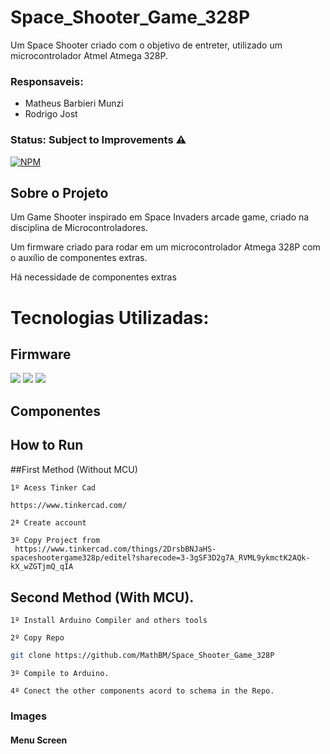 # Space_Shooter_Game_328P

Um Space Shooter criado com o objetivo de entreter, utilizado um microcontrolador Atmel Atmega 328P.

### Responsaveis:
<ul>
  <li> Matheus Barbieri Munzi </li>
  <li> Rodrigo Jost </li>
</ul>

### Status: Subject to Improvements ⚠️ 

[![NPM](https://img.shields.io/npm/l/react)](https://github.com/MathBM/App.ManagerStock/blob/master/LICENSE)

## Sobre o Projeto
Um Game Shooter inspirado em Space Invaders arcade game, criado na disciplina de Microcontroladores.

Um firmware criado para rodar em um microcontrolador Atmega 328P com o auxílio de componentes extras.

Há necessidade de componentes extras

# Tecnologias Utilizadas:

## Firmware
  <div>
    <img src="https://img.shields.io/badge/c-%2300599C.svg?style=for-the-badge&logo=c&logoColor=white">
    <img src="https://img.shields.io/badge/c++-%2300599C.svg?style=for-the-badge&logo=c%2B%2B&logoColor=white">
    <img src="https://img.shields.io/badge/-Arduino-00979D?style=for-the-badge&logo=Arduino&logoColor=white">
  </div>

## Componentes
  <div>
    
  </div>
  
## How to Run

  ##First Method (Without MCU)
  
    1º Acess Tinker Cad
  ```bash
  https://www.tinkercad.com/
  ```
    2ª Create account
  
    3º Copy Project from
     https://www.tinkercad.com/things/2DrsbBNJaHS-spaceshootergame328p/editel?sharecode=3-3gSF3D2g7A_RVML9ykmctK2AQk-kX_wZGTjmQ_qIA
  
  ## Second Method (With MCU).
    1º Install Arduino Compiler and others tools
  
    2º Copy Repo
  ```bash
  git clone https://github.com/MathBM/Space_Shooter_Game_328P
  ```
    3º Compile to Arduino.
  
    4º Conect the other components acord to schema in the Repo.

### Images

#### Menu Screen
<img src="">

